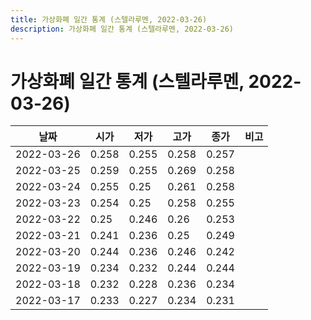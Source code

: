 ```yaml
---
title: 가상화폐 일간 통계 (스텔라루멘, 2022-03-26)
description: 가상화폐 일간 통계 (스텔라루멘, 2022-03-26)
---
```


가상화폐 일간 통계 (스텔라루멘, 2022-03-26)
===

|날짜|시가|저가|고가|종가|비고|
|--|--|--|--|--|--|
|2022-03-26|0.258|0.255|0.258|0.257|    |
|2022-03-25|0.259|0.255|0.269|0.258|    |
|2022-03-24|0.255|0.25|0.261|0.258|    |
|2022-03-23|0.254|0.25|0.258|0.255|    |
|2022-03-22|0.25|0.246|0.26|0.253|    |
|2022-03-21|0.241|0.236|0.25|0.249|    |
|2022-03-20|0.244|0.236|0.246|0.242|    |
|2022-03-19|0.234|0.232|0.244|0.244|    |
|2022-03-18|0.232|0.228|0.236|0.234|    |
|2022-03-17|0.233|0.227|0.234|0.231|    |
